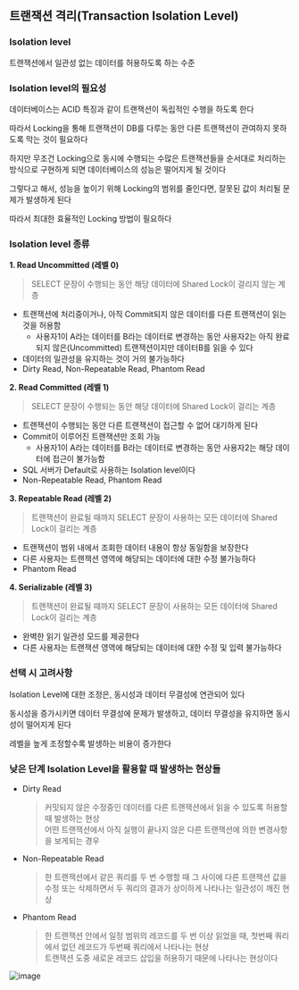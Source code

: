 ## 트랜잭션 격리(Transaction Isolation Level)

### Isolation level

트랜잭션에서 일관성 없는 데이터를 허용하도록 하는 수준

### Isolation level의 필요성

데이터베이스는 ACID 특징과 같이 트랜잭션이 독립적인 수행을 하도록 한다

따라서 Locking을 통해 트랜잭션이 DB를 다루는 동안 다른 트랜잭션이 관여하지 못하도록 막는 것이 필요하다

하지만 무조건 Locking으로 동시에 수행되는 수많은 트랜잭션들을 순서대로 처리하는 방식으로 구현하게 되면 데이터베이스의 
성능은 떨어지게 될 것이다

그렇다고 해서, 성능을 높이기 위해 Locking의 범위를 줄인다면, 잘못된 값이 처리될 문제가 발생하게 된다

따라서 최대한 효율적인 Locking 방법이 필요하다


### Isolation level 종류

**1. Read Uncommitted (레벨 0)**
  > SELECT 문장이 수행되는 동안 해당 데이터에 Shared Lock이 걸리지 않는 계층
- 트랜잭션에 처리중이거나, 아직 Commit되지 않은 데이터를 다른 트랜잭션이 읽는 것을 허용함
  - 사용자1이 A라는 데이터를 B라는 데이터로 변경하는 동안 사용자2는 아직 완료되지 않은(Uncommitted) 트랜잭션이지만 데이터B를 읽을 수 있다
- 데이터의 일관성을 유지하는 것이 거의 불가능하다
- Dirty Read, Non-Repeatable Read, Phantom Read

**2. Read Committed (레벨 1)**
  > SELECT 문장이 수행되는 동안 해당 데이터에 Shared Lock이 걸리는 계층
- 트랜잭션이 수행되는 동안 다른 트랜잭션이 접근할 수 없어 대기하게 된다
- Commit이 이루어진 트랜잭션만 조회 가능
  - 사용자1이 A라는 데이터를 B라는 데이터로 변경하는 동안 사용자2는 해당 데이터에 접근이 불가능함
- SQL 서버가 Default로 사용하는 Isolation level이다
- Non-Repeatable Read, Phantom Read

**3. Repeatable Read (레벨 2)**
  > 트랜잭션이 완료될 때까지 SELECT 문장이 사용하는 모든 데이터에 Shared Lock이 걸리는 계층
- 트랜잭션이 범위 내에서 조회한 데이터 내용이 항상 동일함을 보장한다
- 다른 사용자는 트랜잭션 영역에 해당되는 데이터에 대한 수정 불가능하다
- Phantom Read

**4. Serializable (레벨 3)**
  > 트랜잭션이 완료될 때까지 SELECT 문장이 사용하는 모든 데이터에 Shared Lock이 걸리는 계층

- 완벽한 읽기 일관성 모드를 제공한다
- 다른 사용자는 트랜잭션 영역에 해당되는 데이터에 대한 수정 및 입력 불가능하다

### 선택 시 고려사항

Isolation Level에 대한 조정은, 동시성과 데이터 무결성에 연관되어 있다

동시성을 증가시키면 데이터 무결성에 문제가 발생하고, 데이터 무결성을 유지하면 동시성이 떨어지게 된다

레벨을 높게 조정할수록 발생하는 비용이 증가한다

### 낮은 단계 Isolation Level을 활용할 때 발생하는 현상들
- Dirty Read
  > 커밋되지 않은 수정중인 데이터를 다른 트랜잭션에서 읽을 수 있도록 허용할 때 발생하는 현상 \
  > 어떤 트랜잭션에서 아직 실행이 끝나지 않은 다른 트랜잭션에 의한 변경사항을 보게되는 경우

- Non-Repeatable Read
  > 한 트랜잭션에서 같은 쿼리를 두 번 수행할 때 그 사이에 다른 트랜잭션 값을 수정 또는 삭제하면서 두 쿼리의 결과가
  > 상이하게 나타나는 일관성이 깨진 현상

- Phantom Read
  > 한 트랜잭션 안에서 일정 범위의 레코드를 두 번 이상 읽었을 때, 첫번째 쿼리에서 없던 레코드가 두번째 쿼리에서 
  > 나타나는 현상 \
  > 트랜잭션 도중 새로운 레코드 삽입을 허용하기 때문에 나타나는 현상이다

![image](https://user-images.githubusercontent.com/67304980/135714988-e1a7b5f5-b96e-4ced-a015-08c6e137f9d0.png)























